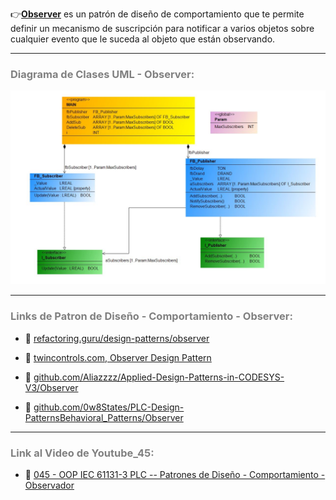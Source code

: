 👉[**Observer**](https://refactoring.guru/es/design-patterns/observer) es un patrón de diseño de comportamiento que te permite definir un mecanismo de suscripción para notificar a varios objetos sobre cualquier evento que le suceda al objeto que están observando.
***
### <span style="color:grey">Diagrama de Clases UML - Observer:</span>

![Design_Pattern_Behavioral_Observer](../../imagenes/Design_Pattern_Behavioral_Observer.JPG)
***
### <span style="color:grey">Links de Patron de Diseño - Comportamiento - Observer:</span>

- 🔗 [refactoring.guru/design-patterns/observer](https://refactoring.guru/es/design-patterns/observer)

- 🔗 [twincontrols.com, Observer Design Pattern](https://www.twincontrols.com/community/twincat-knowledgebase/observer-design-pattern/)

- 🔗 [github.com/Aliazzzz/Applied-Design-Patterns-in-CODESYS-V3/Observer](https://github.com/Aliazzzz/Applied-Design-Patterns-in-CODESYS-V3/tree/master/The%20-Observer-%20Pattern)

- 🔗 [github.com/0w8States/PLC-Design-PatternsBehavioral_Patterns/Observer](https://github.com/0w8States/PLC-Design-Patterns/tree/master/Behavioral_Patterns/Observer)
***
### <span style="color:grey">Link al Video de Youtube_45:</span>
- 🔗 [045 - OOP IEC 61131-3 PLC -- Patrones de Diseño - Comportamiento - Observador](https://youtu.be/Rnk51PA8Jus)